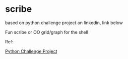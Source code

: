 # scribe

based on python challenge project on linkedin, link below

Fun scribe or OO grid/graph for the shell


Ref:


[Python Challenge Project](https://www.linkedin.com/learning/python-challenge-project)
